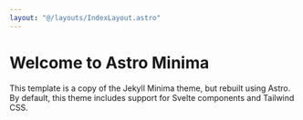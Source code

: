 ```yaml
---
layout: "@/layouts/IndexLayout.astro"
---
```


# Welcome to Astro Minima

This template is a copy of the Jekyll Minima theme, but rebuilt using Astro.  
By default, this theme includes support for Svelte components and Tailwind CSS.
